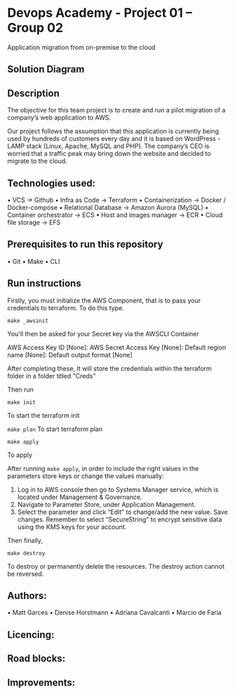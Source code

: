 # Devops Academy - Project 01 – Group 02

Application migration from on-premise to the cloud

## Solution Diagram

<!-- Image of design will go here -->

## Description

The objective for this team project is to create and run a pilot migration of a company’s web application to AWS.

Our project follows the assumption that this application is currently being used by hundreds of customers every day and it is based on WordPress - LAMP stack (Linux, Apache, MySQL and PHP). The company’s CEO is worried that a traffic peak may bring down the website and decided to migrate to the cloud.

## Technologies used:

• VCS → Github
• Infra as Code → Terraform
• Containerization → Docker / Docker-compose
• Relational Database → Amazon Aurora (MySQL)
• Container orchestrator → ECS
• Host and images manager → ECR
• Cloud file storage → EFS

## Prerequisites to run this repository

• Git
• Make
• CLI

## Run instructions

Firstly, you must initialize the AWS Component, that is to pass your credentials to terraform.
To do this type.

`make _awsinit`

You'll then be asked for your Secret key via the AWSCLI Container

AWS Access Key ID [None]:
AWS Secret Access Key [None]:
Default region name [None]:
Default output format [None]

After completing these,
It will store the credentials within the terraform folder in a folder titled "Creds"

Then run

`make init`

To start the terraform init

`make plan`
To start terraform plan

`make apply`

To apply

After running `make apply`, in order to include the right values in the parameters store keys or change the values manually:

1. Log in to AWS console then go to Systems Manager service, which is located under Management & Governance.
2. Navigate to Parameter Store, under Application Management.
3. Select the parameter and click “Edit” to change/add the new value. Save changes.
   Remember to select “SecureString” to encrypt sensitive data using the KMS keys for your account.

Then finally,

`make destroy`

To destroy or permanently delete the resources. The destroy action cannot be reversed.

## Authors:

• Matt Garces
• Denise Horstmann
• Adriana Cavalcanti
• Marcio de Faria

## Licencing:

## Road blocks:

## Improvements:
